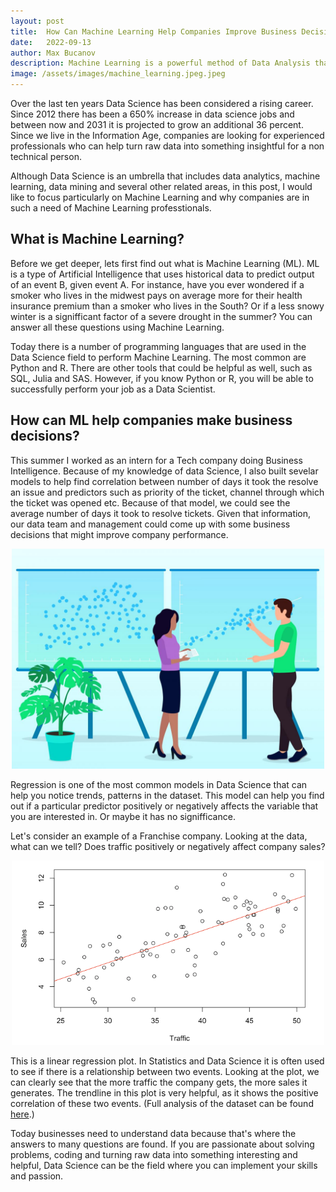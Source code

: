 ```yaml
---
layout: post
title:  How Can Machine Learning Help Companies Improve Business Decisions
date:   2022-09-13
author: Max Bucanov
description: Machine Learning is a powerful method of Data Analysis that can help companies learn from data, identify helpful patterns and make business decisions.
image: /assets/images/machine_learning.jpeg.jpeg
---
```


Over the last ten years Data Science has been considered a rising career. Since 2012 there has been a 650% increase in data science jobs and between now and 2031 it is projected to grow an additional 36 percent. Since we live in the Information Age, companies are looking for experienced professionals who can help turn raw data into something insightful for a non technical person. 

Although Data Science is an umbrella that includes data analytics, machine learning, data mining and several other related areas, in this post, I would like to focus particularly on Machine Learning and why companies are in such a need of Machine Learning professtionals.

## What is Machine Learning?
Before we get deeper, lets first find out what is Machine Learning (ML). ML is a type of Artificial Intelligence that uses historical data to predict output of an event B, given event A. For instance, have you ever wondered if a smoker who lives in the midwest pays on average more for their health insurance premium than a smoker who lives in the South? Or if a less snowy winter is a signifficant factor of a severe drought in the summer? You can answer all these questions using Machine Learning.

Today there is a number of programming languages that are used in the Data Science field to perform Machine Learning. The most common are Python and R. There are other tools that could be helpful as well, such as SQL, Julia and SAS. However, if you know Python or R, you will be able to successfully perform your job as a Data Scientist.

## How can ML help companies make business decisions?
This summer I worked as an intern for a Tech company doing Business Intelligence. Because of my knowledge of data Science, I also built sevelar models to help find correlation between number of days it took the resolve an issue and predictors such as priority of the ticket, channel through which the ticket was opened etc. Because of that model, we could see the average number of days it took to resolve tickets. Given that information, our data team and management could come up with some business decisions that might improve company performance.


<p align="center" >
   <img src= "https://raw.githubusercontent.com/maxbucanov/stat386-projects/main/assets/images/correlation-vs-regression.jpeg" alt="" style="width:500px;"/>
</p>


Regression is one of the most common models in Data Science that can help you notice trends, patterns in the dataset. This model can help you find out if a particular predictor positively or negatively affects the variable that you are interested in. Or maybe it has no signifficance.

Let's consider an example of a Franchise company. Looking at the data, what can we tell? Does traffic positively or negatively affect company sales?

<p align="center" >
   <img src= "https://raw.githubusercontent.com/maxbucanov/stat386-projects/main/assets/images/Regression.png" alt="" style="width:500px;"/>
</p>

This is a linear regression plot. In Statistics and Data Science it is often used to see if there is a relationship between two events. Looking at the plot, we can clearly see that the more traffic the company gets, the more sales it generates. The trendline in this plot is very helpful, as it shows the positive correlation of these two events. (Full analysis of the dataset can be found [here](http://www-stat.wharton.upenn.edu/~stine/r_companion/_book/srm.html).)

Today businesses need to understand data because that's where the answers to many questions are found. If you are passionate about solving problems, coding and turning raw data into something interesting and helpful, Data Science can be the field where you can implement your skills and passion.

